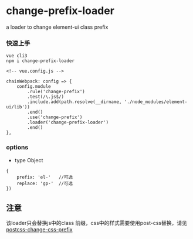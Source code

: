 # change-prefix-loader
a loader to change element-ui class prefix

### 快速上手
```
vue cli3 
npm i change-prefix-loader

<!-- vue.config.js -->

chainWebpack: config => {
    config.module
        .rule('change-prefix')
        .test(/\.js$/)
        .include.add(path.resolve(__dirname, './node_modules/element-ui/lib'))
        .end()
        .use('change-prefix')
        .loader('change-prefix-loader')
        .end()
},
```

### options

* type Object

```
{
    prefix: 'el-'   //可选
    replace: 'gp-'  //可选
})
```
## 注意

该loader只会替换js中的class 前缀，css中的样式需要使用post-css替换，请见[postcss-change-css-prefix](https://www.npmjs.com/package/postcss-change-css-prefix)
